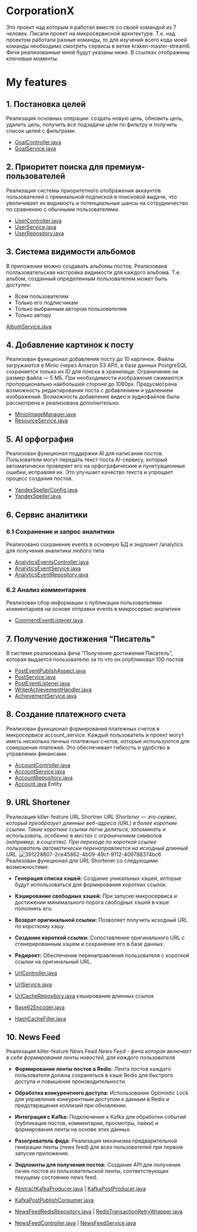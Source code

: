 # CorporationX
Это проект над которым я работал вместе со своей командой из 7 человек. Писали проект на микросервисной архитектуре. Т.к. над проектом работали разные команды, то для изучения всего кода моей команды необходимо смотреть сервисы в ветке kraken-master-stream6. Фичи реализованные мной будут указаны ниже. В ссылках отображены ключевые моменты.

# My features
## 1. Постановка целей
Реализация основныx операции: создать новую цель, обновить цель, удалить цель, получить все подзадачи цели по фильтру и получить список целей с фильтрами.
- [GoalController.java](https://github.com/CorporationX/user_service/blob/feature-BJS2-26821/src/main/java/school/faang/user_service/controller/goal/GoalController.java)
- [GoalService.java](https://github.com/CorporationX/user_service/blob/feature-BJS2-26821/src/main/java/school/faang/user_service/service/goal/GoalService.java)

## 2. Приоритет поиска для премиум-пользователей
Реализация системы приоритетного отображения аккаунтов пользователей с премиальной подпиской в поисковой выдаче, что увеличивает их видимость и потенциальные шансы на сотрудничество по сравнению с обычными пользователями.
- [UserController.java](https://github.com/CorporationX/user_service/blob/feature-BJS2-26827/src/main/java/school/faang/user_service/controller/user/UserController.java)
- [UserService.java](https://github.com/CorporationX/user_service/blob/feature-BJS2-26827/src/main/java/school/faang/user_service/service/user/UserService.java)
- [UserRepository.java](https://github.com/CorporationX/user_service/blob/feature-BJS2-26827/src/main/java/school/faang/user_service/repository/UserRepository.java)

## 3. Система видимости альбомов
В приложении можно создавать альбомы постов. Реализована полльзовательская настройка видимости для каждого альбома. Т.е. альбом, созданный определенным пользователем может быть доступен:
- Всем пользователям
- Только его подписчикам
- Только выбранным автором пользователям
- Только автору

[AlbumService.java](https://github.com/CorporationX/post_service/blob/feature-BJS2-26857/src/main/java/faang/school/postservice/service/AlbumService.java)

## 4. Добавление картинок к посту
Реализован функционал добавления посту до 10 картинок. Файлы загружаются в Minio (через Amazon S3 API), в базе данных PostgreSQL сохраняется только их ID для поиска в хранилище. Ограничение на размер файла — 5 МБ. При необходимости изображения сжимаются пропорционально наибольшей стороне до 1080px. Предусмотрена возможность редактирования поста с добавлением и удалением изображений. Возможность добавления видео и аудиофайлов была рассмотрена и реализована дополнительно.
- [MinioImageManager.java](https://github.com/CorporationX/post_service/blob/feature-BJS2-26871/src/main/java/faang/school/postservice/service/resource/minio/MinioImageManager.java)
- [ResourceService.java](https://github.com/CorporationX/post_service/blob/feature-BJS2-26871src/main/java/faang/school/postservice/service/resource/ResourceService.java)

## 5. AI орфография
Реализован функционал поддержки AI для написания постов. Пользователи могут передать текст поста AI-сервису, который автоматически проверяет его на орфографические и пунктуационные ошибки, исправляя их. Это улучшает качество текста и упрощает процесс создания постов.
- [YandexSpellerConfig.java](https://github.com/CorporationX/post_service/blob/feature-BJS2-26888/src/main/java/faang/school/postservice/config/YandexSpellerConfig.java)
- [YandexSpeller.java](https://github.com/CorporationX/post_service/blob/feature-BJS2-26888/src/main/java/faang/school/postservice/service/tools/YandexSpeller.java)

## 6. Cервис аналитики
### 6.1 Сохранение и  запрос аналитики
Реализовано сохранение events в основную БД и эндпоинт /analytics для получения аналитики любого типа
- [AnalyticsEventsController.java](https://github.com/CorporationX/analytics_service/blob/feature-BJS2-26909/src/main/java/faang/school/analytics/controller/AnalyticsEventsController.java)
- [AnalyticsEventService.java](https://github.com/CorporationX/analytics_service/blob/feature-BJS2-26909/src/main/java/faang/school/analytics/service/AnalyticsEventService.java)
- [AnalyticsEventRepository.java](https://github.com/CorporationX/analytics_service/blob/feature-BJS2-26909/src/main/java/faang/school/analytics/repository/AnalyticsEventRepository.java)

### 6.2 Анализ комментариев
Реализован сбор информации о публикации пользователями комментариев на основе отправки events в микросервис аналитики
- [CommentEventListener.java](https://github.com/CorporationX/analytics_service/blob/feature-BJS2-26914/src/main/java/faang/school/analytics/listener/CommentEventListener.java)

## 7. Получение достижения "Писатель"
В системе реализована фича "Получение достижения Писатель", которая выдается пользователю за то что он опубликовал 100 постов
- [PostEventPublishAspect.java](https://github.com/CorporationX/post_service/blob/feature-BJS2-26928/src/main/java/faang/school/postservice/publis/aspect/post/PostEventPublishAspect.java)
- [PostService.java](https://github.com/CorporationX/post_service/blob/feature-BJS2-26928/src/main/java/faang/school/postservice/service/PostService.java)
- [PostEventListener.java](https://github.com/CorporationX/achievement_service/blob/feature-BJS2-26928/src/main/java/faang/school/achievement/listener/PostEventListener.java)
- [WriterAchievementHandler.java](https://github.com/CorporationX/achievement_service/blob/feature-BJS2-26928/src/main/java/faang/school/achievement/handler/WriterAchievementHandler.java)
- [AchievementService.java](https://github.com/CorporationX/achievement_service/blob/feature-BJS2-26928/src/main/java/faang/school/achievement/service/AchievementService.java)

## 8. Создание платежного счета
Реализован функционал формирования платежных счетов в микросервисе account_service. Каждый пользователь и проект могут иметь несколько личных платежных счетов, которые используются для совершения платежей. Это обеспечивает гибкость и удобство в управлении финансами.
- [AccountController.java](https://github.com/CorporationX/account_service/blob/feature-BJS2-26951/src/main/java/faang/school/accountservice/controller/AccountController.java)
- [AccountService.java](https://github.com/CorporationX/account_service/blob/feature-BJS2-26951/src/main/java/faang/school/accountservice/service/AccountService.java)
- [AccountRepository.java](https://github.com/CorporationX/account_service/blob/feature-BJS2-26951/src/main/java/faang/school/accountservice/repository/AccountRepository.java)
- [Account.java](https://github.com/CorporationX/account_service/blob/feature-BJS2-26951/src/main/java/faang/school/accountservice/model/account/Account.java) Entity

## 9. URL Shortener
Реализация killer-feature URL Shortner
*URL Shortener — это сервис, который преобразует длинные веб-адреса (URL) в более короткие ссылки. Такие короткие ссылки легче делиться, запоминать и использовать, особенно в местах с ограничением символов (например, в соцсетях). При переходе по короткой ссылке пользователь автоматически перенаправляется на исходный длинный URL.*
![391228807-2ce45862-4b09-49cf-9112-409788374bc6](https://github.com/user-attachments/assets/a4176413-0e76-44be-8365-40eebfddf75c)
Реализован функционал для URL Shortener со следующими возможностями:
- **Генерация списка хэшей:** Создание уникальных хэшей, которые будут использоваться для формирования коротких ссылок.
- **Кэширование свободных хэшей:** При запуске микросервиса и достижении минимального порога свободных хэшей в кэше пополнять его.
- **Возврат оригинальной ссылки:** Позволяет получить исходный URL по короткому хэшу.
- **Создание короткой ссылки:** Сопоставление оригинального URL с сгенерированным хэшем и сохранение его в базе данных.
- **Редирект:** Обеспечение перенаправления пользователя с короткой ссылки на оригинальный URL.

- [UrlController.java](https://github.com/CorporationX/url_shortener_service/blob/peregruzochka-url-shortener-BJS2-42946/src/main/java/faang/school/urlshortenerservice/controller/UrlController.java)
- [UrlService.java](https://github.com/CorporationX/url_shortener_service/blob/peregruzochka-url-shortener-BJS2-42946/src/main/java/faang/school/urlshortenerservice/service/UrlService.java)
- [UrlCacheRepository.java](https://github.com/CorporationX/url_shortener_service/blob/peregruzochka-url-shortener-BJS2-42946/src/main/java/faang/school/urlshortenerservice/repository/UrlCacheRepository.java) кэширование длинных ссылок 
- [Base62Encoder.java](https://github.com/CorporationX/url_shortener_service/blob/peregruzochka-url-shortener-BJS2-42946/src/main/java/faang/school/urlshortenerservice/hash/Base62Encoder.java)
- [HashCacheFiller.java](https://github.com/CorporationX/url_shortener_service/blob/peregruzochka-url-shortener-BJS2-42946/src/main/java/faang/school/urlshortenerservice/hash/HashCacheFiller.java)

## 10. News Feed
Реализация killer-feature News Fead
*News Feed - фича которая включает в себя формирования ленты новостей, для каждого пользователя*

- **Формирование ленты постов в Redis:** Лента постов каждого пользователя должна сохраняться в кэше Redis для быстрого доступа и повышения производительности.
- **Обработка конкурентного доступа:** Использование Optimistic Lock для управления конкурентным доступом к данным в Redis и предотвращения коллизий при обновлении.
- **Интеграция с Kafka:** Подключение к Kafka для обработки событий (публикация постов, комментарии, просмотры, лайки) и формирования ленты на основе этих данных.
- **Разогреватель фида:** Реализация механизма предварительной генерации ленты (news feed) для всех пользователей при первом запуске приложения.
- **Эндпоинты для получения постов:** Создание API для получения пачек постов из пользовательской ленты, соответствующих текущему состоянию news feed.

- [AbstractKafkaProducer.java](https://github.com/CorporationX/post_service/blob/news-feed-team2-developer/src/main/java/faang/school/postservice/producer/AbstractKafkaProducer.java) | [KafkaPostProducer.java](https://github.com/CorporationX/post_service/blob/news-feed-team2-developer/src/main/java/faang/school/postservice/producer/KafkaPostProducer.java)
- [KafkaPostPublishConsumer.java](https://github.com/CorporationX/post_service/blob/news-feed-team2-developer/src/main/java/faang/school/postservice/listener/KafkaPostPublishConsumer.java)
- [NewsFeedRedisRepository.java](https://github.com/CorporationX/post_service/blob/news-feed-team2-developer/src/main/java/faang/school/postservice/repository/NewsFeedRedisRepository.java) | [RedisTransactionRetryWrapper.java](https://github.com/CorporationX/post_service/blob/news-feed-team2-developer/src/main/java/faang/school/postservice/repository/RedisTransactionRetryWrapper.java)
- [NewsFeedController.java](https://github.com/CorporationX/post_service/blob/news-feed-team2-developer/src/main/java/faang/school/postservice/controller/NewsFeedController.java) | [NewsFeedService.java](https://github.com/CorporationX/post_service/blob/news-feed-team2-developer/src/main/java/faang/school/postservice/service/NewsFeedService.java)


